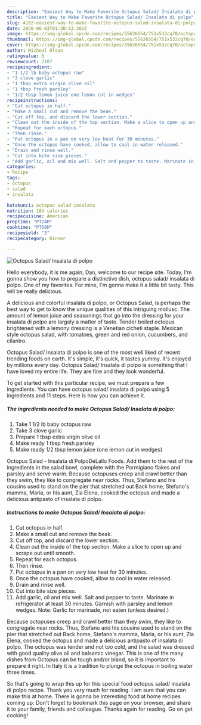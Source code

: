 ```yaml
---
description: "Easiest Way to Make Favorite Octopus Salad/ Insalata di polpo"
title: "Easiest Way to Make Favorite Octopus Salad/ Insalata di polpo"
slug: 4102-easiest-way-to-make-favorite-octopus-salad-insalata-di-polpo
date: 2020-08-03T01:30:13.201Z
image: https://img-global.cpcdn.com/recipes/55626554/751x532cq70/octopus-salad-insalata-di-polpo-recipe-main-photo.jpg
thumbnail: https://img-global.cpcdn.com/recipes/55626554/751x532cq70/octopus-salad-insalata-di-polpo-recipe-main-photo.jpg
cover: https://img-global.cpcdn.com/recipes/55626554/751x532cq70/octopus-salad-insalata-di-polpo-recipe-main-photo.jpg
author: Micheal Olson
ratingvalue: 5
reviewcount: 7107
recipeingredient:
- "1 1/2 lb baby octopus raw"
- "3 clove garlic"
- "1 tbsp extra virgin olive oil"
- "1 tbsp fresh parsley"
- "1/2 tbsp lemon juice one lemon cut in wedges"
recipeinstructions:
- "Cut octopus in half."
- "Make a small cut and remove the beak."
- "Cut off top, and discard the lower section."
- "Clean out the inside of the top section. Make a slice to open up and scrape out until smooth."
- "Repeat for each octopus."
- "Then rinse."
- "Put octopus in a pan on very low heat for 30 minutes."
- "Once the octopus have cooked, allow to cool in water released."
- "Drain and rinse well."
- "Cut into bite size pieces."
- "Add garlic, oil and mix well. Salt and pepper to taste. Marinate in refrigerator at least 30 minutes. Garnish with parsley and lemon wedges. Note: Garlic for marinade, not eaten (unless desired.)"
categories:
- Recipe
tags:
- octopus
- salad
- insalata

katakunci: octopus salad insalata 
nutrition: 184 calories
recipecuisine: American
preptime: "PT24M"
cooktime: "PT50M"
recipeyield: "3"
recipecategory: Dinner

---
```



![Octopus Salad/ Insalata di polpo](https://img-global.cpcdn.com/recipes/55626554/751x532cq70/octopus-salad-insalata-di-polpo-recipe-main-photo.jpg)

Hello everybody, it is me again, Dan, welcome to our recipe site. Today, I'm gonna show you how to prepare a distinctive dish, octopus salad/ insalata di polpo. One of my favorites. For mine, I'm gonna make it a little bit tasty. This will be really delicious.

A delicious and colorful insalata di polpo, or Octopus Salad, is perhaps the best way to get to know the unique qualities of this intriguing mollusc. The amount of lemon juice and seasonings that go into the dressing for your insalata di polpo are largely a matter of taste. Tender boiled octopus brightened with a lemony dressing is a Venetian cicheti staple. Mexican style octopus salad, with tomatoes, green and red onion, cucumbers, and cilantro.

Octopus Salad/ Insalata di polpo is one of the most well liked of recent trending foods on earth. It's simple, it's quick, it tastes yummy. It's enjoyed by millions every day. Octopus Salad/ Insalata di polpo is something that I have loved my entire life. They are fine and they look wonderful.


To get started with this particular recipe, we must prepare a few ingredients. You can have octopus salad/ insalata di polpo using 5 ingredients and 11 steps. Here is how you can achieve it.

<!--inarticleads1-->

##### The ingredients needed to make Octopus Salad/ Insalata di polpo:

1. Take 1 1/2 lb baby octopus raw
1. Take 3 clove garlic
1. Prepare 1 tbsp extra virgin olive oil
1. Make ready 1 tbsp fresh parsley
1. Make ready 1/2 tbsp lemon juice (one lemon cut in wedges)


Octopus Salad - Insalata di PolpoDeLallo Foods. Add them to the rest of the ingredients in the salad bowl, complete with the Parmigiano flakes and parsley and serve warm. Because octopuses creep and crawl better than they swim, they like to congregate near rocks. Thus, Stefano and his cousins used to stand on the pier that stretched out Back home, Stefano&#39;s mamma, Maria, or his aunt, Zia Elena, cooked the octopus and made a delicious antipasto of insalata di polpo. 

<!--inarticleads2-->

##### Instructions to make Octopus Salad/ Insalata di polpo:

1. Cut octopus in half.
1. Make a small cut and remove the beak.
1. Cut off top, and discard the lower section.
1. Clean out the inside of the top section. Make a slice to open up and scrape out until smooth.
1. Repeat for each octopus.
1. Then rinse.
1. Put octopus in a pan on very low heat for 30 minutes.
1. Once the octopus have cooked, allow to cool in water released.
1. Drain and rinse well.
1. Cut into bite size pieces.
1. Add garlic, oil and mix well. Salt and pepper to taste. Marinate in refrigerator at least 30 minutes. Garnish with parsley and lemon wedges. Note: Garlic for marinade, not eaten (unless desired.)


Because octopuses creep and crawl better than they swim, they like to congregate near rocks. Thus, Stefano and his cousins used to stand on the pier that stretched out Back home, Stefano&#39;s mamma, Maria, or his aunt, Zia Elena, cooked the octopus and made a delicious antipasto of insalata di polpo. The octopus was tender and not too cold, and the salad was dressed with good quality olive oil and balsamic vinegar. This is one of the many dishes from Octopus can be tough and/or bland, so it is important to prepare it right. In Italy it is a tradition to plunge the octopus in boiling water three times. 

So that's going to wrap this up for this special food octopus salad/ insalata di polpo recipe. Thank you very much for reading. I am sure that you can make this at home. There is gonna be interesting food at home recipes coming up. Don't forget to bookmark this page on your browser, and share it to your family, friends and colleague. Thanks again for reading. Go on get cooking!
